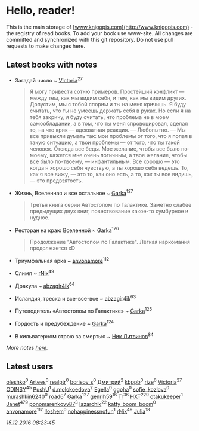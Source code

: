 # Hello, reader!
This is the main storage of [www.knigopis.com](http://www.knigopis.com) - the registry of read books.
To add your book use www-site. All changes are committed and synchronized with this git repository.
Do not use pull requests to make changes here.


## Latest books with notes
* Загадай число ~ [Victoria](users/113/113794223924688167852-google)<sup>27</sup>
    > Я могу привести сотню примеров. Простейший конфликт — между тем, как мы видим
    > себя, и тем, как мы видим других. Допустим, мы с тобой спорим и ты на меня кричишь. Я
    > буду считать, что ты не умеешь держать себя в руках. Но если я на тебя закричу, я буду
    > считать, что проблема не в моем самообладании, а в том, что ты меня спровоцировал, сделал
    > то, на что крик — адекватная реакция.
    > — Любопытно.
    > — Мы все привыкли думать так: мои проблемы от того, что я попал в такую ситуацию, а твои
    > проблемы — от того, что ты такой человек. Отсюда все беды. Мое желание, чтобы все было
    > по-моему, кажется мне очень логичным, а твое желание, чтобы все было по-твоему, —
    > инфантильным. Все хорошо — это когда я хорошо себя чувствую, а ты хорошо себя ведешь.
    > То, как я все вижу, — это то, как оно есть, а то, как ты все видишь, — это предвзятость.

* Жизнь, Вселенная и все остальное ~ [Garka](users/115/115753719718250012620-google)<sup>127</sup>
    > Третья книга серии Автостопом по Галактике. Заметно слабее предыдущих двух книг, повествование какое-то сумбурное и нудное.

* Ресторан на краю Вселенной ~ [Garka](users/115/115753719718250012620-google)<sup>126</sup>
    > Продолжение "Автостопом по Галактике". Лёгкая наркомания продолжается xD

* Триумфальная арка ~ [anvonamore](users/595/5957175-vkontakte)<sup>112</sup>

* Слимп ~ [rNix](users/115/115622071-twitter)<sup>49</sup>

* Дракула ~ [abzagir4ik](users/362/3621623-vkontakte)<sup>64</sup>

* Исландия, треска и все-все-все ~ [abzagir4ik](users/362/3621623-vkontakte)<sup>63</sup>

* Путеводитель «Автостопом по Галактике» ~ [Garka](users/115/115753719718250012620-google)<sup>125</sup>

* Гордость и предубеждение ~ [Garka](users/115/115753719718250012620-google)<sup>124</sup>

* В кильватерном строю за смертью ~ [Ник Литвинов](users/241/241974816-vkontakte)<sup>84</sup>


_More notes [here](latest_books_with_notes.md)._


## Latest users
[oleshko](users/101/101032644656574214845-google)<sup>0</sup> 
[Artees](users/106/106855668241548058160-google)<sup>0</sup> 
[realptr](users/107/107108746387672736247-google)<sup>0</sup> 
[borisov_s](users/148/1485119-vkontakte)<sup>0</sup> 
[Дмитрий](users/114/114229142682324617650-google)<sup>2</sup> 
[kbppb](users/221/221077923-vkontakte)<sup>0</sup> 
[rize](users/101/101531492482227595895-google)<sup>6</sup> 
[Victoria](users/113/113794223924688167852-google)<sup>27</sup> 
[ODINSY](users/100/100978570902186865324-google)<sup>45</sup> 
[PushU](users/110/110543267830659344493-google)<sup>1</sup> 
[d.molokoedova](users/152/152183909-vkontakte)<sup>2</sup> 
[Egella](users/178/1780858508843822-facebook)<sup>0</sup> 
[ggoha](users/180/18029118-vkontakte)<sup>0</sup> 
[sofie_kozlova](users/134/13441223-vkontakte)<sup>0</sup> 
[murashkin6240](users/131/13159022-vkontakte)<sup>0</sup> 
[road6](users/433/43327312-vkontakte)<sup>7</sup> 
[Garka](users/115/115753719718250012620-google)<sup>127</sup> 
[genrih59](users/872/872361436199401-facebook)<sup>16</sup> 
[Tr](users/122/12282474-vkontakte)<sup>36</sup> 
[HXT](users/100/100002563462782-facebook)<sup>229</sup> 
[otakukeeper](users/350/35080115-vkontakte)<sup>1</sup> 
[Janet](users/205/20565064-vkontakte)<sup>479</sup> 
[ponomarenkovv87](users/376/376238510-yandex)<sup>3</sup> 
[lazarchik](users/347/34754901-vkontakte)<sup>22</sup> 
[katty_boom_boom](users/125/125481770-vkontakte)<sup>0</sup> 
[anvonamore](users/595/5957175-vkontakte)<sup>112</sup> 
[Iloshem](users/830/8305696-vkontakte)<sup>0</sup> 
[nohappinessnofun](users/380/380085691-vkontakte)<sup>1</sup> 
[rNix](users/115/115622071-twitter)<sup>49</sup> 
[Julia](users/556/55688208-vkontakte)<sup>18</sup> 


_15.12.2016 08:23:45_
